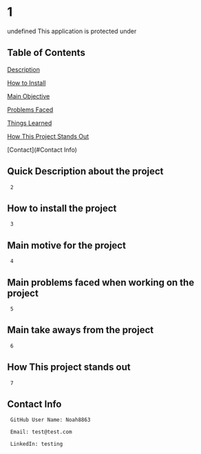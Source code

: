 

  # 1 


  undefined 
  This application is protected under 
   


  ## Table of Contents
  [Description](#description)

  [How to Install](#install)

  [Main Objective](#purposeOfProject)

  [Problems Faced](#problems)

  [Things Learned](#learning)

  [How This Project Stands Out](#standout)

  [Contact](#Contact Info)


  ## Quick Description about the project 

  	 2 

  ## How to install the project 

  	 3 

  ## Main motive for the project 

  	 4 

  ## Main problems faced when working on the project 
 
  	 5 

  ## Main take aways from the project 

  	 6 

  ## How This project stands out 

  	 7 

  ## Contact Info 

  	 GitHub User Name: Noah8863 

  	 Email: test@test.com 

  	 LinkedIn: testing
